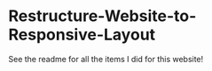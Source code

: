# Restructure-Website-to-Responsive-Layout
See the readme for all the items I did for this website!
